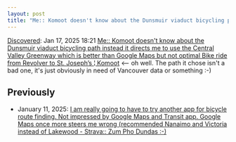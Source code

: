 ```yaml
---
layout: post
title: "Me:: Komoot doesn't know about the Dunsmuir viaduct bicycling path instead it directs me to use the Central Valley Greenway which is better than Google Maps but not optimal Bike ride from Revolver to St. Joseph’s | Komoot"
---
```

[Discovered](http://rolandtanglao.com/2020/07/29/p1-blogthis-checkvist-list-links-to-blog/): Jan 17, 2025 18:21  [Me:: Komoot doesn't know about the Dunsmuir viaduct bicycling path instead it directs me to use the Central Valley Greenway which is better than Google Maps but not optimal Bike ride from Revolver to St. Joseph’s ¦ Komoot](https://www.komoot.com/tour/2018367957) <-- oh well. The path it chose isn't a bad one, it's just obviously in need of Vancouver data or something :-)

## Previously

* January 11, 2025: [I am really going to have to try another app for bicycle route finding. Not impressed by Google Maps and Transit app. Google Maps once more steers me wrong (recommended Nanaimo and Victoria instead of Lakewood - Strava:: Zum Pho Dundas :-)](http://rolandtanglao.com/2025/01/11/p1746-13319298712-google-maps-error-nanaimo-victoria-instead-lakewood/)
